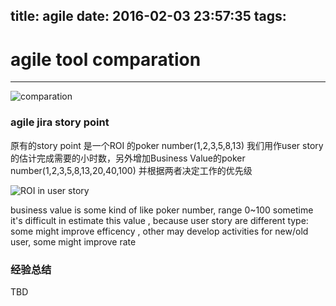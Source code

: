 title: agile
date: 2016-02-03 23:57:35
tags:
---

# agile tool comparation

------


![comparation](http://7xk67t.com1.z0.glb.clouddn.com/agile-comparation.png)

### agile jira story point
原有的story point 是一个ROI 的poker number(1,2,3,5,8,13)
我们用作user story的估计完成需要的小时数，另外增加Business Value的poker number(1,2,3,5,8,13,20,40,100) 
并根据两者决定工作的优先级

![ROI in user story](https://www.scrumalliance.org/system/resource_files/0000/3685/liip1.JPG)

 business value is some kind of like poker number, range 0~100
 sometime it's difficult in estimate this value , because user story are different type: some might improve efficency , other may develop activities for new/old user, some might improve rate

### 经验总结
TBD